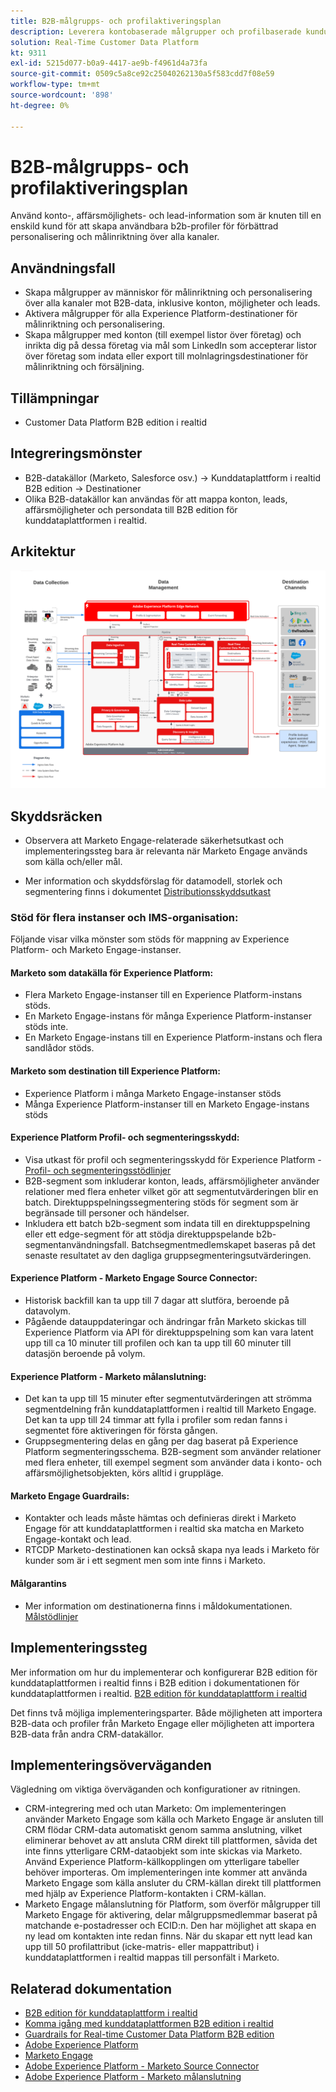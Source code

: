 ```yaml
---
title: B2B-målgrupps- och profilaktiveringsplan
description: Leverera kontobaserade målgrupper och profilbaserade kundupplevelser med kunddataplattformen i realtid ​.
solution: Real-Time Customer Data Platform
kt: 9311
exl-id: 5215d077-b0a9-4417-ae9b-f4961d4a73fa
source-git-commit: 0509c5a8ce92c25040262130a5f583cdd7f08e59
workflow-type: tm+mt
source-wordcount: '898'
ht-degree: 0%

---
```


# B2B-målgrupps- och profilaktiveringsplan

Använd konto-, affärsmöjlighets- och lead-information som är knuten till en enskild kund för att skapa användbara b2b-profiler för förbättrad personalisering och målinriktning över alla kanaler.

## Användningsfall

* Skapa målgrupper av människor för målinriktning och personalisering över alla kanaler mot B2B-data, inklusive konton, möjligheter och leads.
* Aktivera målgrupper för alla Experience Platform-destinationer för målinriktning och personalisering.
* Skapa målgrupper med konton (till exempel listor över företag) och inrikta dig på dessa företag via mål som LinkedIn som accepterar listor över företag som indata eller export till molnlagringsdestinationer för målinriktning och försäljning.

## Tillämpningar

* Customer Data Platform B2B edition i realtid

## Integreringsmönster

* B2B-datakällor (Marketo, Salesforce osv.) -> Kunddataplattform i realtid B2B edition -> Destinationer
* Olika B2B-datakällor kan användas för att mappa konton, leads, affärsmöjligheter och persondata till B2B edition för kunddataplattformen i realtid.

## Arkitektur

![Referensarkitektur för B2B-aktiveringsutkast](assets/b2b-activation.png)

## Skyddsräcken

* Observera att Marketo Engage-relaterade säkerhetsutkast och implementeringssteg bara är relevanta när Marketo Engage används som källa och/eller mål.

* Mer information och skyddsförslag för datamodell, storlek och segmentering finns i dokumentet [Distributionsskyddsutkast](../experience-platform/guardrails.md)


### Stöd för flera instanser och IMS-organisation:

Följande visar vilka mönster som stöds för mappning av Experience Platform- och Marketo Engage-instanser.

#### Marketo som datakälla för Experience Platform:

* Flera Marketo Engage-instanser till en Experience Platform-instans stöds.
* En Marketo Engage-instans för många Experience Platform-instanser stöds inte.
* En Marketo Engage-instans till en Experience Platform-instans och flera sandlådor stöds.

#### Marketo som destination till Experience Platform:

* Experience Platform i många Marketo Engage-instanser stöds
* Många Experience Platform-instanser till en Marketo Engage-instans stöds

#### Experience Platform Profil- och segmenteringsskydd:

* Visa utkast för profil och segmenteringsskydd för Experience Platform - [Profil- och segmenteringsstödlinjer](https://experienceleague.adobe.com/docs/experience-platform/profile/guardrails.html?lang=en)
* B2B-segment som inkluderar konton, leads, affärsmöjligheter använder relationer med flera enheter vilket gör att segmentutvärderingen blir en batch. Direktuppspelningssegmentering stöds för segment som är begränsade till personer och händelser.
* Inkludera ett batch b2b-segment som indata till en direktuppspelning eller ett edge-segment för att stödja direktuppspelande b2b-segmentanvändningsfall. Batchsegmentmedlemskapet baseras på det senaste resultatet av den dagliga gruppsegmenteringsutvärderingen.

#### Experience Platform - Marketo Engage Source Connector:

* Historisk backfill kan ta upp till 7 dagar att slutföra, beroende på datavolym.
* Pågående datauppdateringar och ändringar från Marketo skickas till Experience Platform via API för direktuppspelning som kan vara latent upp till ca 10 minuter till profilen och kan ta upp till 60 minuter till datasjön beroende på volym.

#### Experience Platform - Marketo målanslutning:

* Det kan ta upp till 15 minuter efter segmentutvärderingen att strömma segmentdelning från kunddataplattformen i realtid till Marketo Engage. Det kan ta upp till 24 timmar att fylla i profiler som redan fanns i segmentet före aktiveringen för första gången.
* Gruppsegmentering delas en gång per dag baserat på Experience Platform segmenteringsschema. B2B-segment som använder relationer med flera enheter, till exempel segment som använder data i konto- och affärsmöjlighetsobjekten, körs alltid i gruppläge.

#### Marketo Engage Guardrails:

* Kontakter och leads måste hämtas och definieras direkt i Marketo Engage för att kunddataplattformen i realtid ska matcha en Marketo Engage-kontakt och lead.
* RTCDP Marketo-destinationen kan också skapa nya leads i Marketo för kunder som är i ett segment men som inte finns i Marketo.

#### Målgarantins

* Mer information om destinationerna finns i måldokumentationen. [Målstödlinjer](https://experienceleague.adobe.com/docs/experience-platform/destinations/guardrails.html?lang=en)


## Implementeringssteg

Mer information om hur du implementerar och konfigurerar B2B edition för kunddataplattformen i realtid finns i B2B edition i dokumentationen för kunddataplattformen i realtid. [B2B edition för kunddataplattform i realtid](https://experienceleague.adobe.com/docs/experience-platform/rtcdp/b2b-overview.html?lang=en)

Det finns två möjliga implementeringsparter. Både möjligheten att importera B2B-data och profiler från Marketo Engage eller möjligheten att importera B2B-data från andra CRM-datakällor.

## Implementeringsöverväganden

Vägledning om viktiga överväganden och konfigurationer av ritningen.

* CRM-integrering med och utan Marketo:
Om implementeringen använder Marketo Engage som källa och Marketo Engage är ansluten till CRM flödar CRM-data automatiskt genom samma anslutning, vilket eliminerar behovet av att ansluta CRM direkt till plattformen, såvida det inte finns ytterligare CRM-dataobjekt som inte skickas via Marketo. Använd Experience Platform-källkopplingen om ytterligare tabeller behöver importeras. Om implementeringen inte kommer att använda Marketo Engage som källa ansluter du CRM-källan direkt till plattformen med hjälp av Experience Platform-kontakten i CRM-källan.
* Marketo Engage målanslutning för Platform, som överför målgrupper till Marketo Engage för aktivering, delar målgruppsmedlemmar baserat på matchande e-postadresser och ECID:n. Den har möjlighet att skapa en ny lead om kontakten inte redan finns. När du skapar ett nytt lead kan upp till 50 profilattribut (icke-matris- eller mappattribut) i kunddataplattformen i realtid mappas till personfält i Marketo.

## Relaterad dokumentation

* [B2B edition för kunddataplattform i realtid](https://experienceleague.adobe.com/docs/experience-platform/rtcdp/b2b-overview.html?lang=en)
* [Komma igång med kunddataplattformen B2B edition i realtid](https://experienceleague.adobe.com/en/docs/experience-platform/rtcdp/intro/rtcdpb2b-intro/b2b-tutorial)
* [Guardrails for Real-time Customer Data Platform B2B edition](https://experienceleague.adobe.com/en/docs/experience-platform/rtcdp/intro/rtcdpb2b-intro/b2b-guardrails)
* [Adobe Experience Platform](https://experienceleague.adobe.com/docs/experience-platform.html?lang=en)
* [Marketo Engage](https://experienceleague.adobe.com/docs/marketo/using/home.html)
* [Adobe Experience Platform - Marketo Source Connector](https://experienceleague.adobe.com/docs/experience-platform/sources/connectors/adobe-applications/marketo/marketo.html?lang=en)
* [Adobe Experience Platform - Marketo målanslutning](https://experienceleague.adobe.com/docs/marketo/using/product-docs/core-marketo-concepts/smart-lists-and-static-lists/static-lists/push-an-adobe-experience-cloud-segment-to-a-marketo-static-list.html)
